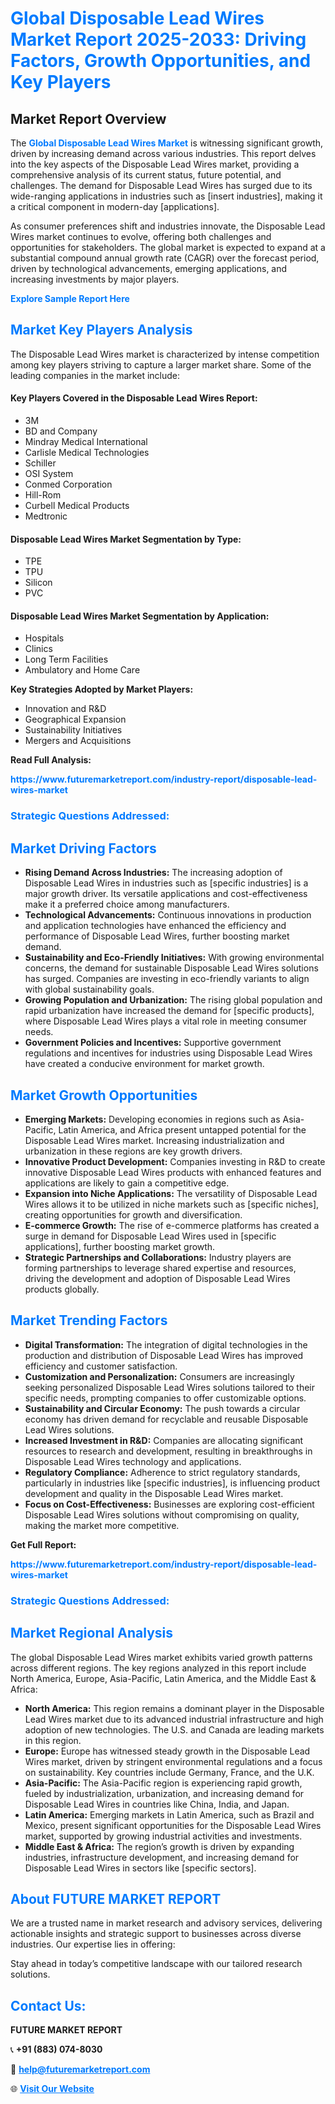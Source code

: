 <h1 style="color: #007BFF;">Global Disposable Lead Wires Market Report 2025-2033: Driving Factors, Growth Opportunities, and Key Players</h1>

<section id="overview">
<h2>Market Report Overview</h2>
<p>The <a href="https://www.futuremarketreport.com/industry-report/disposable-lead-wires-market" style="color: #007BFF; text-decoration: none;"><strong>Global Disposable Lead Wires Market</strong></a> is witnessing significant growth, driven by increasing demand across various industries. This report delves into the key aspects of the Disposable Lead Wires market, providing a comprehensive analysis of its current status, future potential, and challenges. The demand for Disposable Lead Wires has surged due to its wide-ranging applications in industries such as [insert industries], making it a critical component in modern-day [applications].</p>
<p>As consumer preferences shift and industries innovate, the Disposable Lead Wires market continues to evolve, offering both challenges and opportunities for stakeholders. The global market is expected to expand at a substantial compound annual growth rate (CAGR) over the forecast period, driven by technological advancements, emerging applications, and increasing investments by major players.</p>
</section>

<section id="overview">
<p><a href="https://www.futuremarketreport.com/request-sample/reportId=57153" style="color: #007BFF; text-decoration: none;"><strong>Explore Sample Report Here</strong></a></p>
</section>

<section id="key-players">
<h2 style="color: #007BFF;">Market Key Players Analysis</h2>
<p>The Disposable Lead Wires market is characterized by intense competition among key players striving to capture a larger market share. Some of the leading companies in the market include:</p>
<h4>Key Players Covered in the Disposable Lead Wires Report:</h4>
<ul><li>3M</li><li>BD and Company</li><li>Mindray Medical International</li><li>Carlisle Medical Technologies</li><li>Schiller</li><li>OSI System</li><li>Conmed Corporation</li><li>Hill-Rom</li><li>Curbell Medical Products</li><li>Medtronic</li></ul>
<h4>Disposable Lead Wires Market Segmentation by Type:</h4>
<ul><li>TPE</li><li>TPU</li><li>Silicon</li><li>PVC</li></ul>

<h4>Disposable Lead Wires Market Segmentation by Application:</h4>
<ul><li>Hospitals</li><li>Clinics</li><li>Long Term Facilities</li><li>Ambulatory and Home Care</li></ul>
<p><strong>Key Strategies Adopted by Market Players:</strong></p>
<ul>
<li>Innovation and R&D</li>
<li>Geographical Expansion</li>
<li>Sustainability Initiatives</li>
<li>Mergers and Acquisitions</li>
</ul>
</section>

<section>
<p><strong>Read Full Analysis: </strong></p><a href="https://www.futuremarketreport.com/industry-report/disposable-lead-wires-market" style="color: #007BFF; text-decoration: none;"><strong>https://www.futuremarketreport.com/industry-report/disposable-lead-wires-market</strong></a>
<h3 style="color: #007BFF;">Strategic Questions Addressed:</h3>
</section>

<section id="driving-factors">
<h2 style="color: #007BFF;">Market Driving Factors</h2>
<ul>
<li><strong>Rising Demand Across Industries:</strong> The increasing adoption of Disposable Lead Wires in industries such as [specific industries] is a major growth driver. Its versatile applications and cost-effectiveness make it a preferred choice among manufacturers.</li>
<li><strong>Technological Advancements:</strong> Continuous innovations in production and application technologies have enhanced the efficiency and performance of Disposable Lead Wires, further boosting market demand.</li>
<li><strong>Sustainability and Eco-Friendly Initiatives:</strong> With growing environmental concerns, the demand for sustainable Disposable Lead Wires solutions has surged. Companies are investing in eco-friendly variants to align with global sustainability goals.</li>
<li><strong>Growing Population and Urbanization:</strong> The rising global population and rapid urbanization have increased the demand for [specific products], where Disposable Lead Wires plays a vital role in meeting consumer needs.</li>
<li><strong>Government Policies and Incentives:</strong> Supportive government regulations and incentives for industries using Disposable Lead Wires have created a conducive environment for market growth.</li>
</ul>
</section>

<section id="growth-opportunities">
<h2 style="color: #007BFF;">Market Growth Opportunities</h2>
<ul>
<li><strong>Emerging Markets:</strong> Developing economies in regions such as Asia-Pacific, Latin America, and Africa present untapped potential for the Disposable Lead Wires market. Increasing industrialization and urbanization in these regions are key growth drivers.</li>
<li><strong>Innovative Product Development:</strong> Companies investing in R&D to create innovative Disposable Lead Wires products with enhanced features and applications are likely to gain a competitive edge.</li>
<li><strong>Expansion into Niche Applications:</strong> The versatility of Disposable Lead Wires allows it to be utilized in niche markets such as [specific niches], creating opportunities for growth and diversification.</li>
<li><strong>E-commerce Growth:</strong> The rise of e-commerce platforms has created a surge in demand for Disposable Lead Wires used in [specific applications], further boosting market growth.</li>
<li><strong>Strategic Partnerships and Collaborations:</strong> Industry players are forming partnerships to leverage shared expertise and resources, driving the development and adoption of Disposable Lead Wires products globally.</li>
</ul>
</section>

<section id="trending-factors">
<h2 style="color: #007BFF;">Market Trending Factors</h2>
<ul>
<li><strong>Digital Transformation:</strong> The integration of digital technologies in the production and distribution of Disposable Lead Wires has improved efficiency and customer satisfaction.</li>
<li><strong>Customization and Personalization:</strong> Consumers are increasingly seeking personalized Disposable Lead Wires solutions tailored to their specific needs, prompting companies to offer customizable options.</li>
<li><strong>Sustainability and Circular Economy:</strong> The push towards a circular economy has driven demand for recyclable and reusable Disposable Lead Wires solutions.</li>
<li><strong>Increased Investment in R&D:</strong> Companies are allocating significant resources to research and development, resulting in breakthroughs in Disposable Lead Wires technology and applications.</li>
<li><strong>Regulatory Compliance:</strong> Adherence to strict regulatory standards, particularly in industries like [specific industries], is influencing product development and quality in the Disposable Lead Wires market.</li>
<li><strong>Focus on Cost-Effectiveness:</strong> Businesses are exploring cost-efficient Disposable Lead Wires solutions without compromising on quality, making the market more competitive.</li>
</ul>
</section>

<section>
<p><strong>Get Full Report: </strong></p><a href="https://www.futuremarketreport.com/industry-report/disposable-lead-wires-market" style="color: #007BFF; text-decoration: none;"><strong>https://www.futuremarketreport.com/industry-report/disposable-lead-wires-market</strong></a>
<h3 style="color: #007BFF;">Strategic Questions Addressed:</h3>
</section>


<section id="regional-analysis">
<h2 style="color: #007BFF;">Market Regional Analysis</h2>
<p>The global Disposable Lead Wires market exhibits varied growth patterns across different regions. The key regions analyzed in this report include North America, Europe, Asia-Pacific, Latin America, and the Middle East & Africa:</p>
<ul>
<li><strong>North America:</strong> This region remains a dominant player in the Disposable Lead Wires market due to its advanced industrial infrastructure and high adoption of new technologies. The U.S. and Canada are leading markets in this region.</li>
<li><strong>Europe:</strong> Europe has witnessed steady growth in the Disposable Lead Wires market, driven by stringent environmental regulations and a focus on sustainability. Key countries include Germany, France, and the U.K.</li>
<li><strong>Asia-Pacific:</strong> The Asia-Pacific region is experiencing rapid growth, fueled by industrialization, urbanization, and increasing demand for Disposable Lead Wires in countries like China, India, and Japan.</li>
<li><strong>Latin America:</strong> Emerging markets in Latin America, such as Brazil and Mexico, present significant opportunities for the Disposable Lead Wires market, supported by growing industrial activities and investments.</li>
<li><strong>Middle East & Africa:</strong> The region’s growth is driven by expanding industries, infrastructure development, and increasing demand for Disposable Lead Wires in sectors like [specific sectors].</li>
</ul>
</section>

<footer>
<h2 style="color: #007BFF;">About FUTURE MARKET REPORT</h2>
<p>We are a trusted name in market research and advisory services, delivering actionable insights and strategic support to businesses across diverse industries. Our expertise lies in offering:</p>

<p>Stay ahead in today’s competitive landscape with our tailored research solutions.</p>

<h2 style="color: #007BFF;">Contact Us:</h2>
<p><strong>FUTURE MARKET REPORT</strong></p>
<p>📞 <strong>+91 (883) 074-8030</strong></p>
<p>📧 <strong><a href="mailto:help@futuremarketreport.com" style="color: #007BFF;">help@futuremarketreport.com</a></strong></p>
<p>🌐 <strong><a href="https://www.futuremarketreport.com/" style="color: #007BFF;">Visit Our Website</a></strong></p>
</footer>